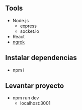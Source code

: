 ## Tools
  - Node.js
    - express
    - socket.io
  - React
  - [ngrok](https://ngrok.com/)

## Instalar dependencias
  - npm i
## Levantar proyecto
  - npm run dev
    - localhost:3001
